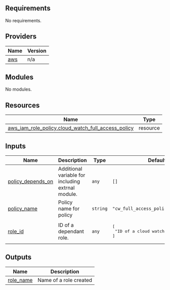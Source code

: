 ## Requirements

No requirements.

## Providers

| Name | Version |
|------|---------|
| <a name="provider_aws"></a> [aws](#provider\_aws) | n/a |

## Modules

No modules.

## Resources

| Name | Type |
|------|------|
| [aws_iam_role_policy.cloud_watch_full_access_policy](https://registry.terraform.io/providers/hashicorp/aws/latest/docs/resources/iam_role_policy) | resource |

## Inputs

| Name | Description | Type | Default | Required |
|------|-------------|------|---------|:--------:|
| <a name="input_policy_depends_on"></a> [policy\_depends\_on](#input\_policy\_depends\_on) | Additional variable for including extrnal module. | `any` | `[]` | no |
| <a name="input_policy_name"></a> [policy\_name](#input\_policy\_name) | Policy name for policy | `string` | `"cw_full_access_policy"` | no |
| <a name="input_role_id"></a> [role\_id](#input\_role\_id) | ID of a dependant role. | `any` | <pre>[<br>  "ID of a cloud watch role created."<br>]</pre> | no |

## Outputs

| Name | Description |
|------|-------------|
| <a name="output_role_name"></a> [role\_name](#output\_role\_name) | Name of a role created |
